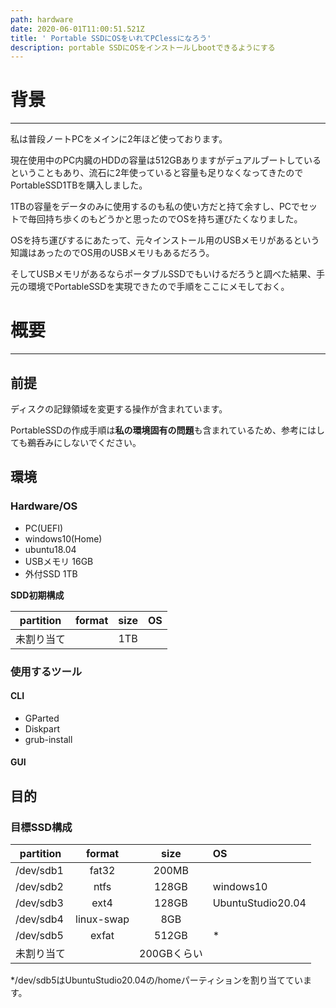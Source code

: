 ```yaml
---
path: hardware
date: 2020-06-01T11:00:51.521Z
title: ' Portable SSDにOSをいれてPClessになろう'
description: portable SSDにOSをインストールしbootできるようにする
---
```

# 背景
----
私は普段ノートPCをメインに2年ほど使っております。  

現在使用中のPC内臓のHDDの容量は512GBありますがデュアルブートしているということもあり、流石に2年使っていると容量も足りなくなってきたのでPortableSSD1TBを購入しました。

1TBの容量をデータのみに使用するのも私の使い方だと持て余すし、PCでセットで毎回持ち歩くのもどうかと思ったのでOSを持ち運びたくなりました。

OSを持ち運びするにあたって、元々インストール用のUSBメモリがあるという知識はあったのでOS用のUSBメモリもあるだろう。

 そしてUSBメモリがあるならポータブルSSDでもいけるだろうと調べた結果、手元の環境でPortableSSDを実現できたので手順をここにメモしておく。

# 概要
----
## 前提
ディスクの記録領域を変更する操作が含まれています。

PortableSSDの作成手順は**私の環境固有の問題**も含まれているため、参考にはしても鵜呑みにしないでください。

## 環境

### Hardware/OS
- PC(UEFI)
- windows10(Home)
- ubuntu18.04
- USBメモリ 16GB
- 外付SSD  1TB


**SDD初期構成**

partition|format|size|OS
------------|:-----------:|:-------------:|------------
未割り当て||1TB|


### 使用するツール
#### CLI
- GParted
- Diskpart
- grub-install

#### GUI

## 目的

### 目標SSD構成
partition|format|size|OS
------------|:-----------:|:--------------:|:-----------
/dev/sdb1|fat32|200MB|
/dev/sdb2|ntfs|128GB|windows10
/dev/sdb3|ext4|128GB|UbuntuStudio20.04
/dev/sdb4|linux-swap|8GB|
/dev/sdb5|exfat|512GB|*
未割り当て||200GBくらい|

*/dev/sdb5はUbuntuStudio20.04の/homeパーティションを割り当てています。
